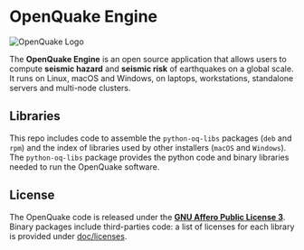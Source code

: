 # OpenQuake Engine

![OpenQuake Logo](https://www.globalquakemodel.org/media/storage/oq-logo.png)

The **OpenQuake Engine** is an open source application that allows users to compute **seismic hazard** and **seismic risk** of earthquakes on a global scale. It runs on Linux, macOS and Windows, on laptops, workstations, standalone servers and multi-node clusters.

## Libraries

This repo includes code to assemble the `python-oq-libs` packages (`deb` and `rpm`) and the index of libraries used by other installers (`macOS` and `Windows`). The `python-oq-libs` package provides the python code and binary libraries needed to run the OpenQuake software.

## License

The OpenQuake code is released under the **[GNU Affero Public License 3](https://github.com/gem/oq-libs/blob/master/LICENSE)**.
Binary packages include third-parties code: a list of licenses for each library is provided under [doc/licenses](doc/licenses). 

